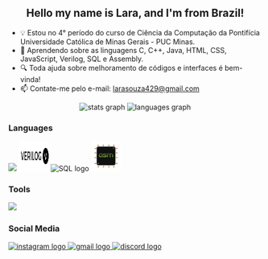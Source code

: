 <h2 align="center">Hello my name is Lara, and I'm from Brazil!</h2>

- 💡 Estou no 4° período do curso de Ciência da Computação da Pontifícia Universidade Católica de Minas Gerais - PUC Minas.
- 📜 Aprendendo sobre as linguagens C, C++, Java, HTML, CSS, JavaScript, Verilog, SQL e Assembly.
- 🔍 Toda ajuda sobre melhoramento de códigos e interfaces é bem-vinda!
- 📫 Contate-me pelo e-mail: [larasouza429@gmail.com](mailto:larasouza429@gmail.com)

<div align="center">
  <img src="https://github-readme-stats.vercel.app/api?hide_title=false&hide_rank=false&show_icons=true&include_all_commits=true&count_private=true&disable_animations=false&theme=nord&locale=en&hide_border=false&username=Blackstorm429" height="180" alt="stats graph" />
  <img src="https://github-readme-stats.vercel.app/api/top-langs?locale=en&hide_title=false&layout=compact&card_width=320&langs_count=5&theme=vue_dark&hide_border=false&username=Blackstorm429" height="180" alt="languages graph" />
</div>

### Languages
<p>
  <img src="https://camo.githubusercontent.com/c2b1ed2803894e042e9fe8b411a627d1a6c0ccc7fbf6da80416926aeb2ad2404/68747470733a2f2f736b696c6c69636f6e732e6465762f69636f6e733f693d6a6176612c6a732c68746d6c2c6373732c632c6370702c6373" />
  <img src="https://raw.githubusercontent.com/Verilog-Solutions/.github/main/assets/verilog-logo.svg" height="60" width="60" border-radius="12px" alt="Verilog logo" />
  <img src="https://user-images.githubusercontent.com/24623425/36042969-f87531d4-0d8a-11e8-9dee-e87ab8c6a9e3.png" height="60" width="60" border-radius="12px" alt="SQL logo" />
  <img src="https://raw.githubusercontent.com/github/explore/e495457f5ff28c343f9e422f8e3cf80fd3e80890/topics/assembly/assembly.png" height="60" width="60" border-radius="12px" alt="Assembly logo" />
</p>

### Tools
<p>
  <img src="https://camo.githubusercontent.com/cc27afe34c0ab71353f9c2b32d3085aa3baacb0b4cb1e6e14e2b21d656212fe4/68747470733a2f2f736b696c6c69636f6e732e6465762f69636f6e733f693d6769742c6769746875622c7673636f64652c6669676d612c646973636f72642c" />  
</p>

### Social Media
<p>
  <a href="https://www.instagram.com/lara_souza429/" target="_blank">
    <img src="https://img.shields.io/static/v1?message=Instagram&logo=instagram&label=&color=E4405F&logoColor=white&labelColor=&style=for-the-badge" height="35" alt="instagram logo" />
  </a>
  <a href="mailto:larasouza429@gmail.com" target="_blank">
    <img src="https://img.shields.io/static/v1?message=Gmail&logo=gmail&label=&color=D14836&logoColor=white&labelColor=&style=for-the-badge" height="35" alt="gmail logo" />
  </a>
  <a href="https://discord.com/users/larasouza429" target="_blank">
    <img src="https://img.shields.io/static/v1?message=Discord&logo=discord&label=&color=7289DA&logoColor=white&labelColor=&style=for-the-badge" height="35" alt="discord logo" />
  </a>
</p>

